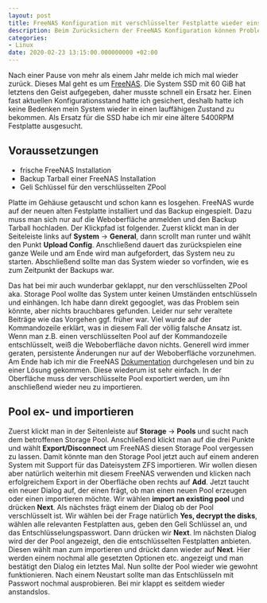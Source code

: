 ```yaml
---
layout: post
title: FreeNAS Konfiguration mit verschlüsselter Festplatte wieder einspielen
description: Beim Zurücksichern der FreeNAS Konfiguration können Probleme bei einer verschlüsselten Festplatte auftreten. Hier wird erklärt was
categories:
- Linux
date: 2020-02-23 13:15:00.000000000 +02:00
---
```


Nach einer Pause von mehr als einem Jahr melde ich mich mal wieder zurück. Dieses Mal geht es um [FreeNAS](https://www.freenas.org/).
Die System SSD mit 60 GiB hat letztens den Geist aufgegeben, daher musste schnell ein Ersatz her. Einen fast aktuellen Konfigurationsstand hatte ich gesichert, deshalb hatte ich keine Bedenken mein System wieder in einen lauffähigen Zustand zu bekommen. Als Ersatz für die SSD habe ich mir eine ältere 5400RPM Festplatte ausgesucht.

## Voraussetzungen
* frische FreeNAS Installation
* Backup Tarball einer FreeNAS Installation
* Geli Schlüssel für den verschlüsselten ZPool

Platte im Gehäuse getauscht und schon kann es losgehen. FreeNAS wurde auf der neuen alten Festplatte installiert und das Backup eingespielt. Dazu muss man sich nur auf die Weboberfläche anmelden und den Backup Tarball hochladen. Der Klickpfad ist folgender. Zuerst klickt man in der Seiteleiste links auf **System** -> **General**, dann scrollt man runter und wählt den Punkt **Upload Config**. Anschließend dauert das zurückspielen eine ganze Weile und am Ende wird man aufgefordert, das System neu zu starten. Abschließend sollte man das System wieder so vorfinden, wie es zum Zeitpunkt der Backups war.

Das hat bei mir auch wunderbar geklappt, nur den verschlüsselten ZPool aka. Storage Pool wollte das System unter keinen Umständen entschlüsseln und einhängen. Ich habe dann direkt gegooglet, was das Problem sein könnte, aber nichts brauchbares gefunden. Leider nur sehr veraltete Beiträge wie das Vorgehen ggf. früher war. Viel wurde auf der Kommandozeile erklärt, was in diesem Fall der völlig falsche Ansatz ist. Wenn man z.B. einen verschlüsselten Pool auf der Kommandozeile entschlüsselt, weiß die Weboberfläche davon nichts. Generell wird immer geraten, persistente Änderungen nur auf der Weboberfläche vorzunehmen. Am Ende hab ich mir die FreeNAS [Dokumentation](https://www.ixsystems.com/documentation/freenas/11.2/) durchgelesen und bin zu einer Lösung gekommen. Diese wiederum ist sehr einfach. In der Oberfläche muss der verschlüsselte Pool exportiert werden, um ihn anschließend wieder neu zu importieren.

## Pool ex- und importieren
Zuerst klickt man in der Seitenleiste auf **Storage** -> **Pools** und sucht nach dem betroffenen Storage Pool. Anschließend klickt man auf die drei Punkte und wählt **Export/Disconnect** um FreeNAS diesen Storage Pool vergessen zu lassen. Damit könnte man den Storage Pool jetzt auch auf einem anderen System mit Support für das Dateisystem ZFS importieren. Wir wollen diesen aber natürlich weiterhin mit diesem FreeNAS verwenden und klicken nach erfolgreichem Export in der Oberfläche oben rechts auf **Add**. Jetzt taucht ein neuer Dialog auf, der einen frägt, ob man einen neuen Pool erzeugen oder einen importieren möchte. Wir wählen **import an existing pool** und drücken **Next**. Als nächstes frägt einem der Dialog ob der Pool verschlüsselt ist. Wir wählen bei der Frage natürlich **Yes, decrypt the disks**, wählen alle relevanten Festplatten aus, geben den Geli Schlüssel an, und das Entschlüsselungspasswort. Dann drücken wir **Next**. Im nächsten Dialog wird der der Pool angezeigt, den die entschlüsselten Festplatten anbieten. Diesen wählt man zum importieren und drückt dann wieder auf **Next**. Hier werden einem nochmal alle gesetzten Optionen etc. angezeigt und man bestätigt den Dialog ein letztes Mal. Nun sollte der Pool wieder wie gewohnt funktionieren. Nach einem Neustart sollte man das Entschlüsseln mit Passwort nochmal ausprobieren. Bei mir klappt es seitdem wieder anstandslos.
